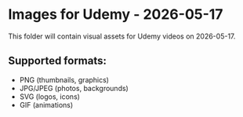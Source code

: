 # Images for Udemy - 2026-05-17

This folder will contain visual assets for Udemy videos on 2026-05-17.

## Supported formats:
- PNG (thumbnails, graphics)
- JPG/JPEG (photos, backgrounds)
- SVG (logos, icons)
- GIF (animations)
